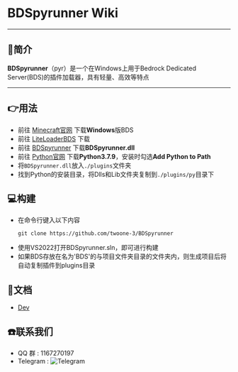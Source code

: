 # BDSpyrunner Wiki
***
## 🎉简介
**BDSpyrunner**（pyr）是一个在Windows上用于Bedrock Dedicated Server(BDS)的插件加载器，具有轻量、高效等特点
***
## 👉用法
- 前往 [Minecraft官网](https://www.minecraft.net/en-us/download/server/bedrock) 下载**Windows**版BDS
- 前往 [LiteLoaderBDS](https://github.com/LiteLDev/LiteLoaderBDS/releases/latest) 下载
- 前往 [BDSpyrunner](https://github.com/twoone-3/BDSpyrunner/releases/latest) 下载**BDSpyrunner.dll**
- 前往 [Python官网](https://www.python.org/ftp/python/3.7.9/python-3.7.9-amd64.exe) 下载**Python3.7.9**，安装时勾选**Add Python to Path**
- 将`BDSpyrunner.dll`放入`./plugins`文件夹
- 找到Python的安装目录，将Dlls和Lib文件夹复制到`./plugins/py`目录下
## 💻构建
- 在命令行键入以下内容
  ```
  git clone https://github.com/twoone-3/BDSpyrunner
  ```
- 使用VS2022打开BDSpyrunner.sln，即可进行构建
- 如果BDS存放在名为'BDS'的与项目文件夹目录的文件夹内，则生成项目后将自动复制插件到plugins目录
## 📖文档
* [Dev](Dev.md)
## ☎️联系我们
* QQ 群 : 1167270197
* Telegram : ![Telegram](https://img.shields.io/badge/telegram-BDSpyrunner-blue?&logo=telegram&link=https://t.me/bdspyrunner)